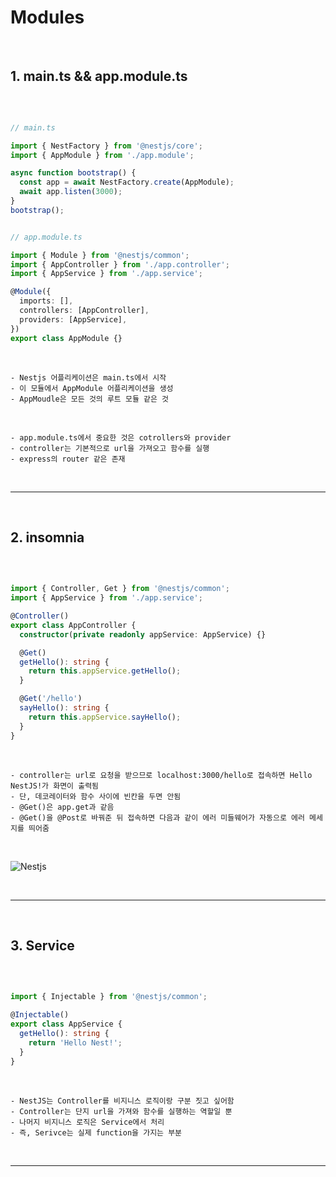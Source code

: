 # Modules

<br>

## 1. main.ts && app.module.ts

<br>

```typescript

// main.ts 

import { NestFactory } from '@nestjs/core';
import { AppModule } from './app.module';

async function bootstrap() {
  const app = await NestFactory.create(AppModule);
  await app.listen(3000);
}
bootstrap();


// app.module.ts

import { Module } from '@nestjs/common';
import { AppController } from './app.controller';
import { AppService } from './app.service';

@Module({
  imports: [],
  controllers: [AppController],
  providers: [AppService],
})
export class AppModule {}

```

<br>

    - Nestjs 어플리케이션은 main.ts에서 시작 
    - 이 모듈에서 AppModule 어플리케이션을 생성
    - AppMoudle은 모든 것의 루트 모듈 같은 것

<br>

    - app.module.ts에서 중요한 것은 cotrollers와 provider
    - controller는 기본적으로 url을 가져오고 함수를 실행
    - express의 router 같은 존재

<br>  

***

<br>

## 2. insomnia

<br>

```typescript

import { Controller, Get } from '@nestjs/common';
import { AppService } from './app.service';

@Controller()
export class AppController {
  constructor(private readonly appService: AppService) {}

  @Get()
  getHello(): string {
    return this.appService.getHello();
  }

  @Get('/hello')
  sayHello(): string {
    return this.appService.sayHello();
  }
}

```

<br>

    - controller는 url로 요청을 받으므로 localhost:3000/hello로 접속하면 Hello NestJS!가 화면이 출력됨
    - 단, 데코레이터와 함수 사이에 빈칸을 두면 안됨
    - @Get()은 app.get과 같음 
    - @Get()을 @Post로 바꿔준 뒤 접속하면 다음과 같이 에러 미들웨어가 자동으로 에러 메세지를 띄어줌

<br>

![Nestjs]()

<br>

***

<br>

## 3. Service

<br>

```typescript

import { Injectable } from '@nestjs/common';

@Injectable()
export class AppService {
  getHello(): string {
    return 'Hello Nest!';
  }
}


```

<br>

    - NestJS는 Controller를 비지니스 로직이랑 구분 짓고 싶어함
    - Controller는 단지 url을 가져와 함수를 실행하는 역할일 뿐
    - 나머지 비지니스 로직은 Service에서 처리
    - 즉, Serivce는 실제 function을 가지는 부분

<br>

***

<br>

